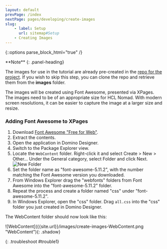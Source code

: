 ```yaml
---
layout: default
prevPage: /index
nextPage: pages/developing/create-images
slug:
    - label: Setup
      url: sitemap#Setup
    - Creating Images
---
```


{::options parse_block_html="true" /}

<div class="panel panel-info">
**Note**
{: .panel-heading}
<div class="panel-body">

The images for use in the tutorial are already pre-created in the [repo for the project](https://github.com/paulswithers/domino_todo). If you wish to skip this step, you can clone the repo and retrieve them from the **images** folder.

</div>
</div>

The images will be created using Font Awesome, presented via XPages. The images need to be of an appropriate size for HCL Nomad. With modern screen resolutions, it can be easier to capture the image at a larger size and resize.

### Adding Font Awesome to XPages

1. Download [Font Awesome "Free for Web"](https://fontawesome.com/download).
1. Extract the contents.
1. Open the application in Domino Designer.
1. Switch to the Package Explorer view.
1. Locate the `WebContent` folder. Right-click it and select Create > New > Other... Under the General category, select Folder and click Next.
![New Folder]({{site.url}}/images/create-images-new-folder.png "New Folder")
1. Set the folder name as "font-awesome-5.11.2", with the number matching the Font Awesome version you downloaded.
1. From Windows Explorer drag the "webfonts" folders from Font Awesome into the "font-awesome-5.11.2" folder.
1. Repeat the process and create a folder named "css" under "font-awesome-5.11.2".
1. In Windows Explorer, open the "css" folder. Drag `all.css` into the "css" folder you just created in Domino Designer.

<div><p>The WebContent folder should now look like this:</p><p>![WebContent]({{site.url}}/images/create-images-WebContent.png "WebContent"){: .shadow}</p></div>
{: .troubleshoot #trouble1}